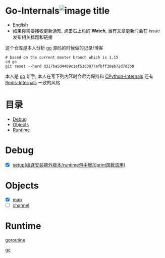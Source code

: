 # Go-Internals![image title](http://www.zpoint.xyz:8080/count/tag.svg?url=github%2Fgo-Internals-CN)
* [English](https://github.com/zpoint/Go-Internals)
* 如果你需要接收更新通知, 点击右上角的 **Watch**, 当有文章更新时会在 issue 发布相关标题和链接

这个仓库是本人分析 [go](https://github.com/golang/go) 源码的时候做的记录/博客

```shell script
# based on the current master branch which is 1.15
cd go
git reset --hard d317ba5d4489c1ef53d3077afbff30eb72d7d3b0
```

本人是 [go](https://github.com/golang/go) 新手, 本人在写下列内容时会尽力保持和 [CPython-Internals](https://github.com/zpoint/CPython-Internals) 还有 [Redis-Internals](https://github.com/zpoint/Redis-Internals) 一致的风格



# 目录

* [Debug](#Debug)
* [Objects](#Objects)
* [Runtime](#Runtime)

# Debug

- [x] [setup(编译安装额外版本/runtime包中增加print函数调用)](https://github.com/zpoint/Go-Internals/blob/1.15/debug/setup/setup_cn.md)

# Objects

- [x] [map](https://github.com/zpoint/Go-Internals/blob/1.15/objects/map/map_cn.md)
- [ ] [channel](https://github.com/zpoint/Go-Internals/blob/1.15/objects/chan/chan.md)

# Runtime

[goroutine](https://github.com/zpoint/Go-Internals/blob/1.15/runtime/goroutine/goroutine_cn.md)

[gc](https://github.com/zpoint/Go-Internals/blob/1.15/runtime/gc/gc_cn.md)

